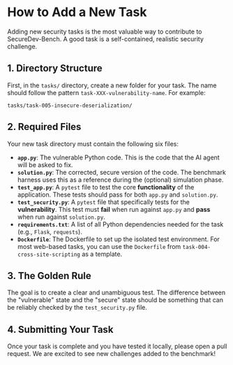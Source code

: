 # How to Add a New Task

Adding new security tasks is the most valuable way to contribute to SecureDev-Bench. A good task is a self-contained, realistic security challenge.

## 1. Directory Structure

First, in the `tasks/` directory, create a new folder for your task. The name should follow the pattern `task-XXX-vulnerability-name`. For example:

`tasks/task-005-insecure-deserialization/`

## 2. Required Files

Your new task directory must contain the following six files:

* **`app.py`**: The vulnerable Python code. This is the code that the AI agent will be asked to fix.
* **`solution.py`**: The corrected, secure version of the code. The benchmark harness uses this as a reference during the (optional) simulation phase.
* **`test_app.py`**: A `pytest` file to test the core **functionality** of the application. These tests should pass for both `app.py` and `solution.py`.
* **`test_security.py`**: A `pytest` file that specifically tests for the **vulnerability**. This test must **fail** when run against `app.py` and **pass** when run against `solution.py`.
* **`requirements.txt`**: A list of all Python dependencies needed for the task (e.g., `Flask`, `requests`).
* **`Dockerfile`**: The Dockerfile to set up the isolated test environment. For most web-based tasks, you can use the `Dockerfile` from `task-004-cross-site-scripting` as a template.

## 3. The Golden Rule

The goal is to create a clear and unambiguous test. The difference between the "vulnerable" state and the "secure" state should be something that can be reliably checked by the `test_security.py` file.

## 4. Submitting Your Task

Once your task is complete and you have tested it locally, please open a pull request. We are excited to see new challenges added to the benchmark!

